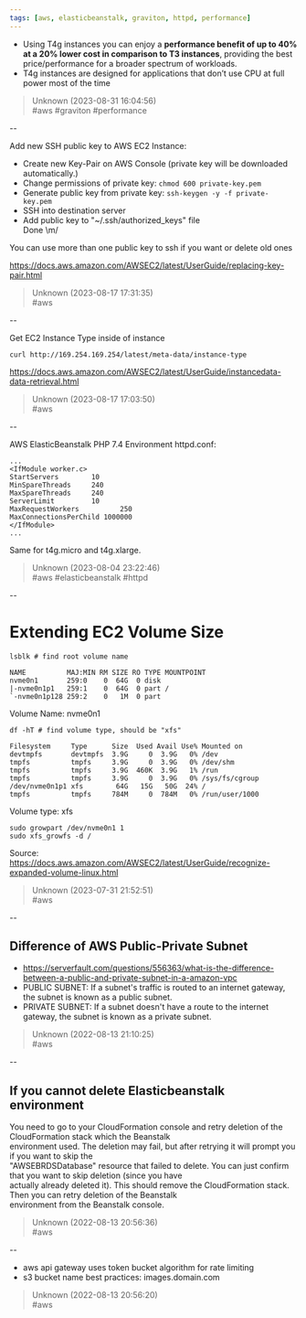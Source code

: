 ```yaml
---
tags: [aws, elasticbeanstalk, graviton, httpd, performance]
---
```


- Using T4g instances you can enjoy a **performance benefit of up to 40% at a 20% lower cost in comparison to T3 instances**, providing the best price/performance for a broader spectrum of workloads.
- T4g instances are designed for applications that don’t use CPU at full power most of the time  

> Unknown (2023-08-31 16:04:56)  
> #aws #graviton #performance

--

Add new SSH public key to AWS EC2 Instance:

- Create new Key-Pair on AWS Console (private key will be downloaded automatically.)
- Change permissions of private key: ```chmod 600 private-key.pem```
- Generate public key from private key: ```ssh-keygen -y -f private-key.pem```
- SSH into destination server
- Add public key to "~/.ssh/authorized_keys" file  
Done \m/

You can use more than one public key to ssh if you want or delete old ones

https://docs.aws.amazon.com/AWSEC2/latest/UserGuide/replacing-key-pair.html  

> Unknown (2023-08-17 17:31:35)  
> #aws

--

Get EC2 Instance Type inside of instance

```  
curl http://169.254.169.254/latest/meta-data/instance-type  
```

https://docs.aws.amazon.com/AWSEC2/latest/UserGuide/instancedata-data-retrieval.html  

> Unknown (2023-08-17 17:03:50)  
> #aws

--

AWS ElasticBeanstalk PHP 7.4 Environment httpd.conf:

```  
...  
<IfModule worker.c>  
StartServers        10  
MinSpareThreads     240  
MaxSpareThreads     240  
ServerLimit         10  
MaxRequestWorkers          250  
MaxConnectionsPerChild 1000000  
</IfModule>  
...  
```

Same for t4g.micro and t4g.xlarge.  

> Unknown (2023-08-04 23:22:46)  
> #aws #elasticbeanstalk #httpd

--

# Extending EC2 Volume Size

```  
lsblk # find root volume name

NAME          MAJ:MIN RM SIZE RO TYPE MOUNTPOINT  
nvme0n1       259:0    0  64G  0 disk  
|-nvme0n1p1   259:1    0  64G  0 part /  
`-nvme0n1p128 259:2    0   1M  0 part  
```

Volume Name: nvme0n1

```  
df -hT # find volume type, should be "xfs" 

Filesystem     Type      Size  Used Avail Use% Mounted on  
devtmpfs       devtmpfs  3.9G     0  3.9G   0% /dev  
tmpfs          tmpfs     3.9G     0  3.9G   0% /dev/shm  
tmpfs          tmpfs     3.9G  460K  3.9G   1% /run  
tmpfs          tmpfs     3.9G     0  3.9G   0% /sys/fs/cgroup  
/dev/nvme0n1p1 xfs        64G   15G   50G  24% /  
tmpfs          tmpfs     784M     0  784M   0% /run/user/1000  
```

Volume type: xfs

```  
sudo growpart /dev/nvme0n1 1  
sudo xfs_growfs -d /  
```

Source: https://docs.aws.amazon.com/AWSEC2/latest/UserGuide/recognize-expanded-volume-linux.html  

> Unknown (2023-07-31 21:52:51)  
> #aws

--

## Difference of AWS Public-Private Subnet

- https://serverfault.com/questions/556363/what-is-the-difference-between-a-public-and-private-subnet-in-a-amazon-vpc
- PUBLIC SUBNET: If a subnet's traffic is routed to an internet gateway, the subnet is known as a public subnet.
- PRIVATE SUBNET: If a subnet doesn't have a route to the internet gateway, the subnet is known as a private subnet.  

> Unknown (2022-08-13 21:10:25)  
> #aws

--

## If you cannot delete Elasticbeanstalk environment

You need to go to your CloudFormation console and retry deletion of the CloudFormation stack which the Beanstalk  
environment used. The deletion may fail, but after retrying it will prompt you if you want to skip the  
"AWSEBRDSDatabase" resource that failed to delete. You can just confirm that you want to skip deletion (since you have  
actually already deleted it). This should remove the CloudFormation stack. Then you can retry deletion of the Beanstalk  
environment from the Beanstalk console.  

> Unknown (2022-08-13 20:56:36)  
> #aws

--

- aws api gateway uses token bucket algorithm for rate limiting
- s3 bucket name best practices: images.domain.com  

> Unknown (2022-08-13 20:56:20)  
> #aws

